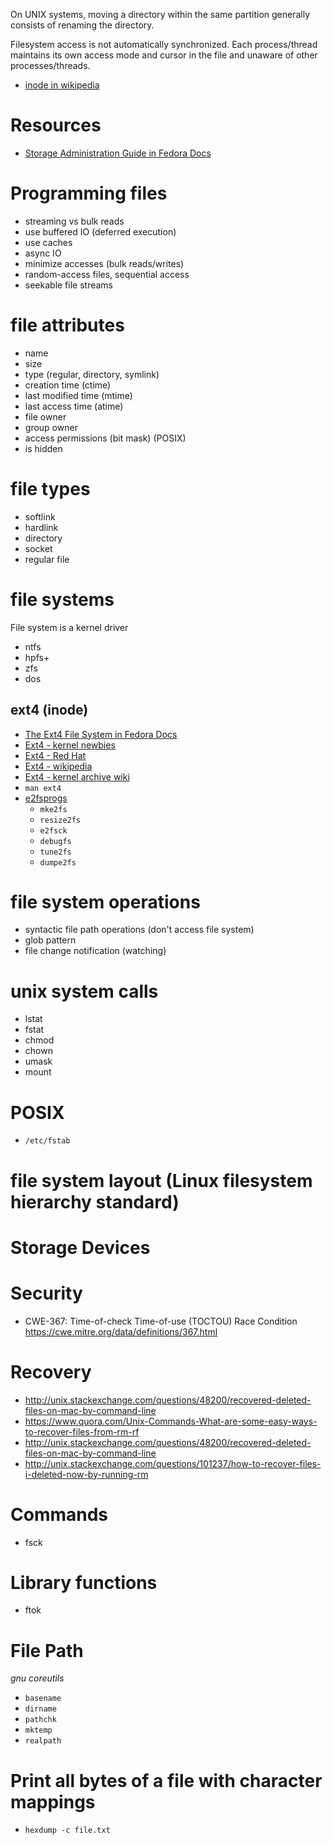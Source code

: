 On UNIX systems, moving a directory within the same partition generally consists of renaming the directory.

Filesystem access is not automatically synchronized. Each process/thread maintains its own access mode and cursor in the file and unaware of other processes/threads.

- [inode in wikipedia](https://en.wikipedia.org/wiki/Inode)

# Resources
- [Storage Administration Guide in Fedora Docs](https://docs.fedoraproject.org/en-US/Fedora/14/html/Storage_Administration_Guide/index.html)

# Programming files
- streaming vs bulk reads
- use buffered IO (deferred execution)
- use caches
- async IO
- minimize accesses (bulk reads/writes)
- random-access files, sequential access
- seekable file streams

# file attributes
- name
- size
- type (regular, directory, symlink)
- creation time (ctime)
- last modified time (mtime)
- last access time (atime)
- file owner
- group owner
- access permissions (bit mask) (POSIX)
- is hidden

# file types
- softlink
- hardlink
- directory
- socket
- regular file

# file systems
File system is a kernel driver
- ntfs
- hpfs+
- zfs
- dos

## ext4 (inode)
- [The Ext4 File System in Fedora Docs](https://docs.fedoraproject.org/en-US/Fedora/14/html/Storage_Administration_Guide/newfilesys-ext4.html)
- [Ext4 - kernel newbies](http://kernelnewbies.org/Ext4)
- [Ext4 - Red Hat](https://access.redhat.com/documentation/en-US/Red_Hat_Enterprise_Linux/6/html/Storage_Administration_Guide/ch-ext4.html)
- [Ext4 - wikipedia](https://en.wikipedia.org/wiki/Ext4)
- [Ext4 - kernel archive wiki](https://ext4.wiki.kernel.org/index.php/Main_Page)
- `man ext4`
- [e2fsprogs](http://e2fsprogs.sourceforge.net)
    + `mke2fs`
    + `resize2fs`
    + `e2fsck`
    + `debugfs`
    + `tune2fs`
    + `dumpe2fs`

# file system operations
- syntactic file path operations (don't access file system)
- glob pattern
- file change notification (watching)

# unix system calls
- lstat
- fstat
- chmod
- chown
- umask
- mount

# POSIX
- `/etc/fstab`

# file system layout (Linux filesystem hierarchy standard)

# Storage Devices

# Security
- CWE-367: Time-of-check Time-of-use (TOCTOU) Race Condition https://cwe.mitre.org/data/definitions/367.html

# Recovery
- http://unix.stackexchange.com/questions/48200/recovered-deleted-files-on-mac-by-command-line
- https://www.quora.com/Unix-Commands-What-are-some-easy-ways-to-recover-files-from-rm-rf
- http://unix.stackexchange.com/questions/48200/recovered-deleted-files-on-mac-by-command-line
- http://unix.stackexchange.com/questions/101237/how-to-recover-files-i-deleted-now-by-running-rm

# Commands
- fsck

# Library functions
- ftok

# File Path
*gnu coreutils*
- `basename`
- `dirname`
- `pathchk`
- `mktemp`
- `realpath`

# Print all bytes of a file with character mappings
- `hexdump -c file.txt`



